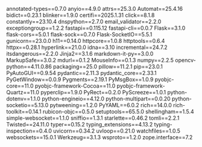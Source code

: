 annotated-types==0.7.0
anyio==4.9.0
attrs==25.3.0
Automat==25.4.16
bidict==0.23.1
blinker==1.9.0
certifi==2025.1.31
click==8.1.8
constantly==23.10.4
dnspython==2.7.0
email_validator==2.2.0
exceptiongroup==1.2.2
fastapi==0.115.12
fastapi-cli==0.0.7
Flask==3.1.0
flask-cors==5.0.1
flask-sock==0.7.0
Flask-SocketIO==5.5.1
gunicorn==23.0.0
h11==0.14.0
httpcore==1.0.8
httptools==0.6.4
httpx==0.28.1
hyperlink==21.0.0
idna==3.10
incremental==24.7.2
itsdangerous==2.2.0
Jinja2==3.1.6
markdown-it-py==3.0.0
MarkupSafe==3.0.2
mdurl==0.1.2
MouseInfo==0.1.3
numpy==2.2.5
opencv-python==4.11.0.86
packaging==25.0
pillow==11.2.1
pip==23.0.1
PyAutoGUI==0.9.54
pydantic==2.11.3
pydantic_core==2.33.1
PyGetWindow==0.0.9
Pygments==2.19.1
PyMsgBox==1.0.9
pyobjc-core==11.0
pyobjc-framework-Cocoa==11.0
pyobjc-framework-Quartz==11.0
pyperclip==1.9.0
PyRect==0.2.0
PyScreeze==1.0.1
python-dotenv==1.1.0
python-engineio==4.12.0
python-multipart==0.0.20
python-socketio==5.13.0
pytweening==1.2.0
PyYAML==6.0.2
rich==14.0.0
rich-toolkit==0.14.1
rubicon-objc==0.5.0
setuptools==65.5.0
shellingham==1.5.4
simple-websocket==1.1.0
sniffio==1.3.1
starlette==0.46.2
tomli==2.2.1
Twisted==24.11.0
typer==0.15.2
typing_extensions==4.13.2
typing-inspection==0.4.0
uvicorn==0.34.2
uvloop==0.21.0
watchfiles==1.0.5
websockets==15.0.1
Werkzeug==3.1.3
wsproto==1.2.0
zope.interface==7.2
